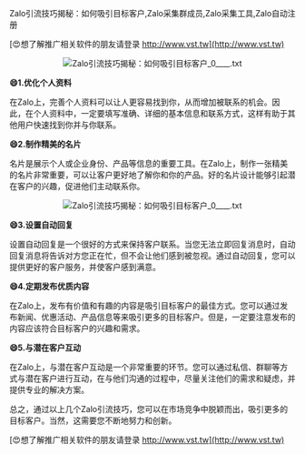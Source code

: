 Zalo引流技巧揭秘：如何吸引目标客户,Zalo采集群成员,Zalo采集工具,Zalo自动注册

[😍想了解推广相关软件的朋友请登录 http://www.vst.tw](http://www.vst.tw)

 <center><img src="https://vst.tw/MP4/tuiguang/png/1.png" alt="Zalo引流技巧揭秘：如何吸引目标客户_0____.txt"></center>

**😄1.优化个人资料**

在Zalo上，完善个人资料可以让人更容易找到你，从而增加被联系的机会。因此，在个人资料中，一定要填写准确、详细的基本信息和联系方式，这样有助于其他用户快速找到你并与你联系。

**😄2.制作精美的名片**

名片是展示个人或企业身份、产品等信息的重要工具。在Zalo上，制作一张精美的名片非常重要，可以让客户更好地了解你和你的产品。好的名片设计能够引起潜在客户的兴趣，促进他们主动联系你。

 <center><img src="https://vst.tw/MP4/tuiguang/png/0.png" alt="Zalo引流技巧揭秘：如何吸引目标客户_0____.txt"></center>

**😄3.设置自动回复**

设置自动回复是一个很好的方式来保持客户联系。当您无法立即回复消息时，自动回复消息将告诉对方您正在忙，但不会让他们感到被忽视。通过自动回复，您可以提供更好的客户服务，并使客户感到满意。

**😄4.定期发布优质内容**

在Zalo上，发布有价值和有趣的内容是吸引目标客户的最佳方式。您可以通过发布新闻、优惠活动、产品信息等来吸引更多的目标客户。但是，一定要注意发布的内容应该符合目标客户的兴趣和需求。

**😄5.与潜在客户互动**

在Zalo上，与潜在客户互动是一个非常重要的环节。您可以通过私信、群聊等方式与潜在客户进行互动，在与他们沟通的过程中，尽量关注他们的需求和疑虑，并提供专业的解决方案。

总之，通过以上几个Zalo引流技巧，您可以在市场竞争中脱颖而出，吸引更多的目标客户。当然，这需要您不断地努力和创新。

[😍想了解推广相关软件的朋友请登录 http://www.vst.tw](http://www.vst.tw)



